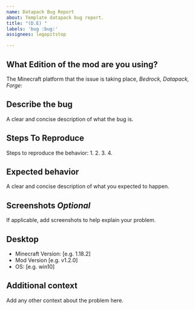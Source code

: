 ```yaml
---
name: Datapack Bug Report
about: Template datapack bug report.
title: "(D.E) "
labels: 'bug :bug:'
assignees: legopitstop

---
```


## What Edition of the mod are you using?
The Minecraft platform that the issue is taking place, *Bedrock, Datapack, Forge*:

## Describe the bug
A clear and concise description of what the bug is.

## Steps To Reproduce
Steps to reproduce the behavior:
1. 
2. 
3. 
4. 

## Expected behavior
A clear and concise description of what you expected to happen.

## Screenshots *Optional*
If applicable, add screenshots to help explain your problem.

## Desktop
 - Minecraft Version: [e.g. 1.18.2]
 - Mod Version [e.g. v1.2.0]
 - OS: [e.g. win10]

## Additional context
Add any other context about the problem here.

